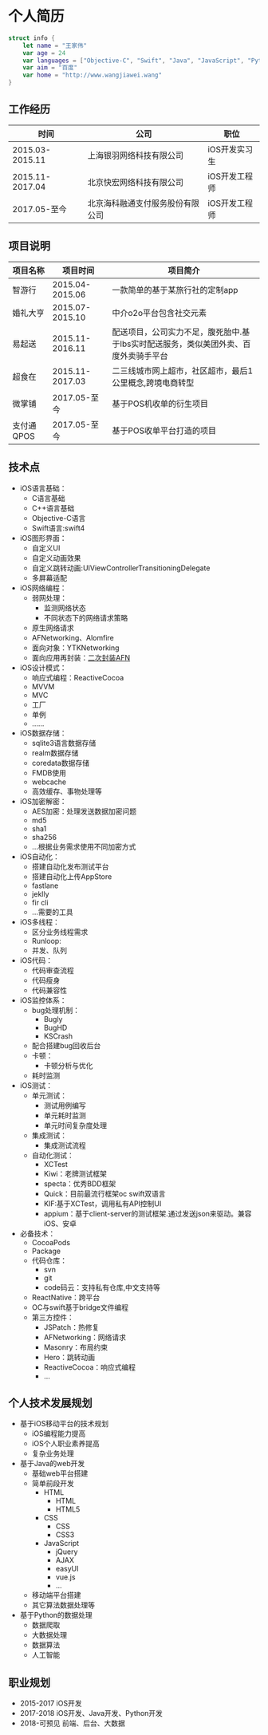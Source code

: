 # 个人简历
```swift
struct info {
    let name = "王家伟"
    var age = 24
    var languages = ["Objective-C", "Swift", "Java", "JavaScript", "Python"]
    var aim = "百度"
    var home = "http://www.wangjiawei.wang"
}
```

## 工作经历
|时间|公司|职位|
|---|----|---|
|2015.03-2015.11|上海银羽网络科技有限公司|iOS开发实习生|
|2015.11-2017.04|北京快宏网络科技有限公司|iOS开发工程师|
|2017.05-至今|北京海科融通支付服务股份有限公司|iOS开发工程师|

## 项目说明
|项目名称|项目时间|项目简介|
|-------|-------|-------|
|智游行|2015.04-2015.06|一款简单的基于某旅行社的定制app|
|婚礼大亨|2015.07-2015.10|中介o2o平台包含社交元素|
|易起送|2015.11-2016.11|配送项目，公司实力不足，腹死胎中.基于lbs实时配送服务，类似美团外卖、百度外卖骑手平台|
|超食在|2015.11-2017.03|二三线城市网上超市，社区超市，最后1公里概念,跨境电商转型|
|微掌铺|2017.05-至今|基于POS机收单的衍生项目|
|支付通QPOS|2017.05-至今|基于POS收单平台打造的项目|

## 技术点
* iOS语言基础：
	* C语言基础
	* C++语言基础
	* Objective-C语言
	* Swift语言:swift4
* iOS图形界面：
	* 自定义UI
	* 自定义动画效果
	* 自定义跳转动画:UIViewControllerTransitioningDelegate
	* 多屏幕适配
* iOS网络编程：
	* 弱网处理：
		* 监测网络状态
		* 不同状态下的网络请求策略
	* 原生网络请求
	* AFNetworking、Alomfire
	* 面向对象：YTKNetworking
	* 面向应用再封装：[二次封装AFN](https://github.com/wang542413041/WWNetworkHelper)
* iOS设计模式：
	* 响应式编程：ReactiveCocoa
	* MVVM
	* MVC
	* 工厂
	* 单例
	* ......
* iOS数据存储：
	* sqlite3语言数据存储
	* realm数据存储
	* coredata数据存储
	* FMDB使用
	* webcache
	* 高效缓存、事物处理等
* iOS加密解密：
	* AES加密：处理发送数据加密问题
	* md5
	* sha1
	* sha256
	* ...根据业务需求使用不同加密方式
* iOS自动化：
	* 搭建自动化发布测试平台
	* 搭建自动化上传AppStore
	* fastlane
	* jeklly
	* fir cli
	* ...需要的工具
* iOS多线程：
	* 区分业务线程需求
	* Runloop:
	* 并发、队列
* iOS代码：
	* 代码审查流程
	* 代码瘦身
	* 代码兼容性
* iOS监控体系：
	* bug处理机制：
		* Bugly
		* BugHD
		* KSCrash
	* 配合搭建bug回收后台
	* 卡顿：
		* 卡顿分析与优化
	* 耗时监测
* iOS测试：
	* 单元测试：
		* 测试用例编写
		* 单元耗时监测
		* 单元时间复杂度处理
	* 集成测试：
		* 集成测试流程
	* 自动化测试：
		* XCTest
		* Kiwi：老牌测试框架
		* specta：优秀BDD框架
		* Quick：目前最流行框架oc swift双语言
		* KIF:基于XCTest，调用私有API控制UI
		* appium：基于client-server的测试框架.通过发送json来驱动。兼容iOS、安卓
* 必备技术：
	* CocoaPods
	* Package
	* 代码仓库：
		* svn
		* git
		* code码云：支持私有仓库,中文支持等
	* ReactNative：跨平台
	* OC与swift基于bridge文件编程
	* 第三方控件：
		* JSPatch：热修复
		* AFNetworking：网络请求
		* Masonry：布局约束
		* Hero：跳转动画
		* ReactiveCocoa：响应式编程
		* ...

## 个人技术发展规划
* 基于iOS移动平台的技术规划
	* iOS编程能力提高
	* iOS个人职业素养提高
	* 复杂业务处理
* 基于Java的web开发
	* 基础web平台搭建
	* 简单前段开发
		* HTML
			* HTML
			* HTML5
		* CSS
			* CSS
			* CSS3
		* JavaScript
			* jQuery
			* AJAX
			* easyUI
			* vue.js
			* ...
	* 移动端平台搭建
	* 其它算法数据处理等
* 基于Python的数据处理
	* 数据爬取
	* 大数据处理
	* 数据算法
	* 人工智能

## 职业规划
* 2015-2017  iOS开发
* 2017-2018  iOS开发、Java开发、Python开发
* 2018-可预见 前端、后台、大数据

